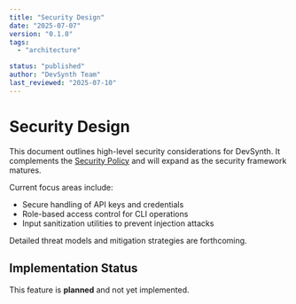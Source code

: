 ```yaml
---
title: "Security Design"
date: "2025-07-07"
version: "0.1.0"
tags:
  - "architecture"

status: "published"
author: "DevSynth Team"
last_reviewed: "2025-07-10"
---
```


# Security Design

This document outlines high-level security considerations for DevSynth. It complements the [Security Policy](../policies/security.md) and will expand as the security framework matures.

Current focus areas include:

- Secure handling of API keys and credentials
- Role-based access control for CLI operations
- Input sanitization utilities to prevent injection attacks


Detailed threat models and mitigation strategies are forthcoming.
## Implementation Status

This feature is **planned** and not yet implemented.
